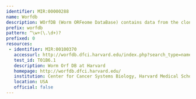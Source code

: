 ```yaml
---
identifier: MIR:00000288
name: Worfdb
description: WOrfDB (Worm ORFeome DataBase) contains data from the cloning of complete set of predicted protein-encoding Open Reading Frames (ORFs) of Caenorhabditis elegans. This collection describes experimentally defined transcript structures of unverified genes through RACE (Rapid Amplification of cDNA Ends).
prefix: worfdb
pattern: ^\w+(\.\d+)?
prefixed: 0
resources:
 - identifier: MIR:00100370
   accessurl: http://worfdb.dfci.harvard.edu/index.php?search_type=name&page=showresultrc&race_query=${id}
   test_id: T01B6.1
   description: Worm Orf DB at Harvard
   homepage: http://worfdb.dfci.harvard.edu/
   institution: Center for Cancer Systems Biology, Harvard Medical School, Massachusetts
   location: USA
   official: false
---
```

